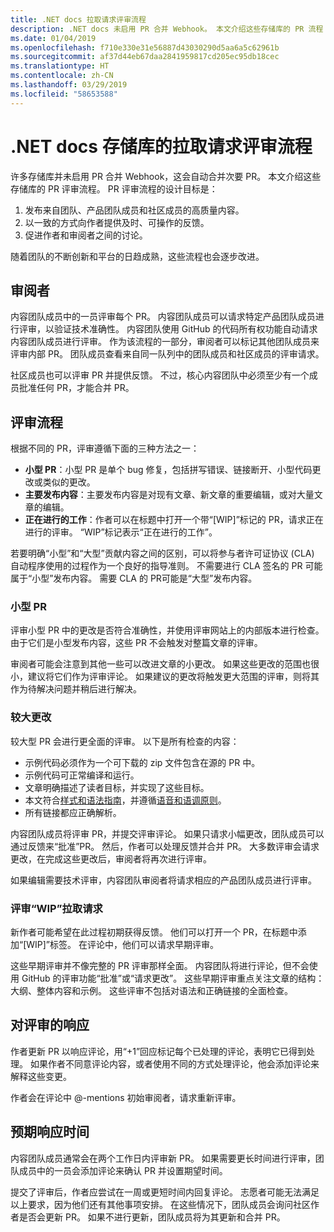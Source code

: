 ```yaml
---
title: .NET docs 拉取请求评审流程
description: .NET docs 未启用 PR 合并 Webhook。 本文介绍这些存储库的 PR 流程
ms.date: 01/04/2019
ms.openlocfilehash: f710e330e31e56887d43030290d5aa6a5c62961b
ms.sourcegitcommit: af37d44eb67daa2841959817cd205ec95db18cec
ms.translationtype: HT
ms.contentlocale: zh-CN
ms.lasthandoff: 03/29/2019
ms.locfileid: "58653588"
---
```

# <a name="pull-request-review-process-for-the-net-docs-repositories"></a>.NET docs 存储库的拉取请求评审流程

许多存储库并未启用 PR 合并 Webhook，这会自动合并次要 PR。 本文介绍这些存储库的 PR 评审流程。 PR 评审流程的设计目标是：

1. 发布来自团队、产品团队成员和社区成员的高质量内容。
1. 以一致的方式向作者提供及时、可操作的反馈。
1. 促进作者和审阅者之间的讨论。

随着团队的不断创新和平台的日趋成熟，这些流程也会逐步改进。

## <a name="reviewers"></a>审阅者

内容团队成员中的一员评审每个 PR。 内容团队成员可以请求特定产品团队成员进行评审，以验证技术准确性。 内容团队使用 GitHub 的代码所有权功能自动请求内容团队成员进行评审。 作为该流程的一部分，审阅者可以标记其他团队成员来评审内部 PR。 团队成员查看来自同一队列中的团队成员和社区成员的评审请求。

社区成员也可以评审 PR 并提供反馈。 不过，核心内容团队中必须至少有一个成员批准任何 PR，才能合并 PR。

## <a name="review-process"></a>评审流程

根据不同的 PR，评审遵循下面的三种方法之一：

- **小型 PR**：小型 PR 是单个 bug 修复，包括拼写错误、链接断开、小型代码更改或类似的更改。
- **主要发布内容**：主要发布内容是对现有文章、新文章的重要编辑，或对大量文章的编辑。
- **正在进行的工作**：作者可以在标题中打开一个带“[WIP]”标记的 PR，请求正在进行的评审。 “WIP”标记表示“正在进行的工作”。 

若要明确“小型”和“大型”贡献内容之间的区别，可以将参与者许可证协议 (CLA) 自动程序使用的过程作为一个良好的指导准则。 不需要进行 CLA 签名的 PR 可能属于“小型”发布内容。 需要 CLA 的 PR可能是“大型”发布内容。

### <a name="small-prs"></a>小型 PR

评审小型 PR 中的更改是否符合准确性，并使用评审网站上的内部版本进行检查。 由于它们是小型发布内容，这些 PR 不会触发对整篇文章的评审。 

审阅者可能会注意到其他一些可以改进文章的小更改。 如果这些更改的范围也很小，建议将它们作为评审评论。 如果建议的更改将触发更大范围的评审，则将其作为待解决问题并稍后进行解决。 

### <a name="larger-changes"></a>较大更改

较大型 PR 会进行更全面的评审。 以下是所有检查的内容：

- 示例代码必须作为一个可下载的 zip 文件包含在源的 PR 中。
- 示例代码可正常编译和运行。
- 文章明确描述了读者目标，并实现了这些目标。
- 本文符合[样式和语法指南](dotnet-style-guide.md)，并遵循[语音和语调原则](dotnet-voice-tone.md)。
- 所有链接都应正确解析。

内容团队成员将评审 PR，并提交评审评论。 如果只请求小幅更改，团队成员可以通过反馈来“批准”PR。 然后，作者可以处理反馈并合并 PR。 大多数评审会请求更改，在完成这些更改后，审阅者将再次进行评审。

如果编辑需要技术评审，内容团队审阅者将请求相应的产品团队成员进行评审。

### <a name="review-wip-pull-requests"></a>评审“WIP”拉取请求

新作者可能希望在此过程初期获得反馈。 他们可以打开一个 PR，在标题中添加“[WIP]”标签。 在评论中，他们可以请求早期评审。

这些早期评审并不像完整的 PR 评审那样全面。 内容团队将进行评论，但不会使用 GitHub 的评审功能“批准”或“请求更改”。 这些早期评审重点关注文章的结构：大纲、整体内容和示例。 这些评审不包括对语法和正确链接的全面检查。

## <a name="respond-to-reviews"></a>对评审的响应

作者更新 PR 以响应评论，用“+1”回应标记每个已处理的评论，表明它已得到处理。 如果作者不同意评论内容，或者使用不同的方式处理评论，他会添加评论来解释这些变更。

作者会在评论中 @-mentions 初始审阅者，请求重新评审。 

## <a name="response-time-expectations"></a>预期响应时间

内容团队成员通常会在两个工作日内评审新 PR。 如果需要更长时间进行评审，团队成员中的一员会添加评论来确认 PR 并设置期望时间。

提交了评审后，作者应尝试在一周或更短时间内回复评论。 志愿者可能无法满足以上要求，因为他们还有其他事项安排。 在这些情况下，团队成员会询问社区作者是否会更新 PR。 如果不进行更新，团队成员将为其更新和合并 PR。
